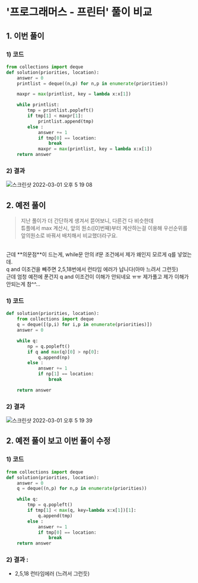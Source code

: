 # '프로그래머스 - 프린터' 풀이 비교

## 1. 이번 풀이

### 1) 코드

```python
from collections import deque
def solution(priorities, location):
    answer = 0
    printlist = deque((n,p) for n,p in enumerate(priorities))

    maxpr = max(printlist, key = lambda x:x[1])

    while printlist:
        tmp = printlist.popleft()
        if tmp[1] < maxpr[1]:
            printlist.append(tmp)
        else :
            answer += 1
            if tmp[0] == location:
                break
            maxpr = max(printlist, key = lambda x:x[1])
    return answer
```

### 2) 결과

![스크린샷 2022-03-01 오후 5 19 08](https://user-images.githubusercontent.com/77822999/156133711-2924ba6b-a095-44b7-8fcf-b76593e39571.png)

## 2. 예전 풀이
> 지난 풀이가 더 간단하게 생겨서 뜯어보니, 다른건 다 비슷한데 <br>
튜플에서 max 계산시, 앞의 원소([0]번째)부터 계산하는걸 이용해
우선순위를 앞의원소로 바꿔서 배치해서 비교했더라구요.
<br>
근데 **의문점**이 드는게, 
while문 안의 if문 조건에서 제가 왜인지 모르게 q를 넣었는데.<br>
q and 이조건을 빼주면 2,5,18번에서 런타임 에러가 납니다(아마 느려서 그런듯)<br>
근데 엄청 예전에 푼건지 q and 이조건이 이해가 안되네요 ㅠㅠ 제가풀고 제가 이해가안되는게 참^^...


### 1) 코드

```python
def solution(priorities, location):
    from collections import deque
    q = deque([(p,i) for i,p in enumerate(priorities)])
    answer = 0

    while q:
        np = q.popleft()
        if q and max(q)[0] > np[0]:
            q.append(np)
        else :
            answer += 1
            if np[1] == location:
                break

    return answer
```

### 2) 결과

![스크린샷 2022-03-01 오후 5 19 39](https://user-images.githubusercontent.com/77822999/156133656-f44221fa-8b17-42a1-b0c5-9a049e6106eb.png)


## 2. 예전 풀이 보고 이번 풀이 수정

### 1) 코드

```python
from collections import deque
def solution(priorities, location):
    answer = 0
    q = deque((n,p) for n,p in enumerate(priorities))

    while q:
        tmp = q.popleft()
        if tmp[1] < max(q, key=lambda x:x[1])[1]:
            q.append(tmp)
        else :
            answer += 1
            if tmp[0] == location:
                break
    return answer
```

### 2) 결과 : 
- 2,5,18 런타임에러 (느려서 그런듯)
